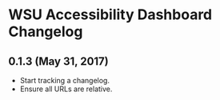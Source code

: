 # WSU Accessibility Dashboard Changelog

## 0.1.3 (May 31, 2017)

* Start tracking a changelog.
* Ensure all URLs are relative.
